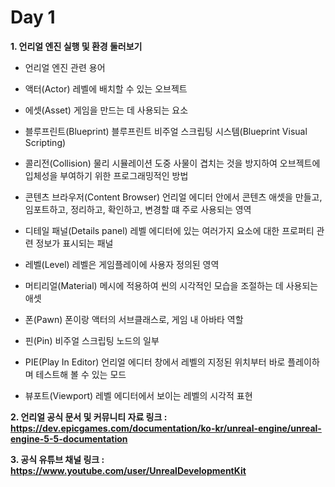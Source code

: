 # Day 1
**1. 언리얼 엔진 실행 및 환경 둘러보기**    
   
- 언리얼 엔진 관련 용어
  
- 액터(Actor)
레벨에 배치할 수 있는 오브젝트

- 에셋(Asset)
게임을 만드는 데 사용되는 요소

- 블루프린트(Blueprint)
블루프린트 비주얼 스크립팅 시스템(Blueprint Visual Scripting)

- 콜리전(Collision)
물리 시뮬레이션 도중 사물이 겹치는 것을 방지하여 오브젝트에 입체성을 부여하기 위한 프로그래밍적인 방법

- 콘텐츠 브라우저(Content Browser)
언리얼 에디터 안에서 콘텐츠 애셋을 만들고, 임포트하고, 정리하고, 확인하고, 변경할 떄 주로 사용되는 영역

- 디테일 패널(Details panel)
레벨 에디터에 있는 여러가지 요소에 대한 프로퍼티 관련 정보가 표시되는 패널

- 레벨(Level)
레벨은 게임플레이에 사용자 정의된 영역

- 머티리얼(Material)
메시에 적용하여 씬의 시각적인 모습을 조절하는 데 사용되는 애셋

- 폰(Pawn)
폰이랑 액터의 서브클래스로, 게임 내 아바타 역할

- 핀(Pin)
비주얼 스크립팅 노드의 일부

- PIE(Play In Editor)
언리얼 에디터 창에서 레벨의 지정된 위치부터 바로 플레이하며 테스트해 볼 수 있는 모드

- 뷰포트(Viewport)
레벨 에디터에서 보이는 레벨의 시각적 표현
   
**2. 언리얼 공식 문서 및 커뮤니티 자료 링크 : https://dev.epicgames.com/documentation/ko-kr/unreal-engine/unreal-engine-5-5-documentation**   

**3. 공식 유튜브 채널 링크 : https://www.youtube.com/user/UnrealDevelopmentKit**
